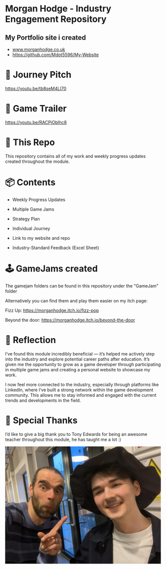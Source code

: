 # Morgan Hodge - Industry Engagement Repository 

## My Portfolio site i created 
- www.morganhodge.co.uk
- https://github.com/Mdot5596/My-Website
  
# 🎥 Journey Pitch
https://youtu.be/tb8seM4LI70

# 🎥 Game Trailer
https://youtu.be/RACPjObIhc8

# 📁 This Repo
This repository contains all of my work and weekly progress updates created throughout the module.

# 📦 Contents
- Weekly Progress Updates

- Multiple Game Jams

- Strategy Plan

- Individual Journey

- Link to my website and repo

- Industry-Standard Feedback (Excel Sheet)

# 🕹️ GameJams created 
The gamejam folders can be found in this repository under the "GameJam" folder

Alternatively you can find them and play them easier on my itch page:

Fizz Up: https://morganhodge.itch.io/fizz-pop

Beyond the door:  https://morganhodge.itch.io/beyond-the-door


# 💭 Reflection
I’ve found this module incredibly beneficial — it’s helped me actively step into the industry and explore potential career paths after education. It’s given me the opportunity to grow as a game developer through participating in multiple game jams and creating a personal website to showcase my work.

I now feel more connected to the industry, especially through platforms like LinkedIn, where I’ve built a strong network within the game development community. This allows me to stay informed and engaged with the current trends and developments in the field.

# 🙏 Special Thanks
I’d like to give a big thank you to Tony Edwards for being an awesome teacher throughout this module, he has taught me a lot :)

<div align="center">
  <img src="Weekly Progress Updates/DigitalPlymouth.jpeg" alt="DigitalPlym" width="600"/>
</div>

